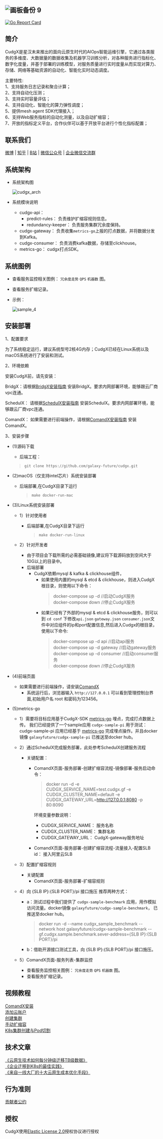 ![画板备份 9](https://user-images.githubusercontent.com/94337797/148376608-8cc8efe6-dd60-44db-9eb3-e7e93dc329c3.png)
-------

[![Go Report Card](https://goreportcard.com/badge/github.com/galaxy-future/cudgx)](https://goreportcard.com/report/github.com/galaxy-future/cudgx)


简介
--------

CudgX是星汉未来推出的面向云原生时代的AIOps智能运维引擎，它通过各类服务的多维度、大数据量的数据收集及机器学习训练分析，对各种服务进行指标化、数字化度量，并基于部署的训练模型，对服务质量进行实时度量从而实现对算力、存储、网络等基础资源的自动化、智能化实时动态调度。

主要特性:<br>
1、支持服务日志记录和聚合计算；<br>
2、支持自动化压测；<br>
3、支持实时容量评估；<br>
4、支持自动化、智能化的算力弹性调度；<br>
5、提供mesh agent SDK代理接入；<br>
6、支持Web服务指标的自动化测量，以及自动扩缩容；<br>
7、开放的指标定义平台，合作伙伴可以基于开放平台进行个性化指标配置；<br>

联系我们
----
[微博](https://weibo.com/galaxyfuture) | [知乎](https://www.zhihu.com/org/xing-yi-wei-lai) | [B站](https://space.bilibili.com/2057006251)
| [微信公众号](https://github.com/galaxy-future/comandx/blob/main/docs/resource/wechat_official_account.md)
| [企业微信交流群](https://github.com/galaxy-future/comandx/blob/main/docs/resource/wechat.md)


系统架构
--------

* 系统架构图

  ![cudgx_arch](./images/cudgx_arch.png)

* 系统模块说明
  * cudgx-api：
    * predict-rules： 负责维护扩缩容规则信息。
    * redundancy-keeper： 负责服务集群冗余度保持。
  * cudgx-gateway： 负责收集`metrics-go`上报的打点数据，并将数据分发到Kafka。
  * cudgx-consumer： 负责消费kafka数据，存储至clickhouse。
  * metrics-go： cudgx打点SDK。

系统图例
--------
- 查看服务监控相关图例： `冗余度走势` `QPS` `机器数` 图。
- 查看服务扩缩记录。
- 示例：

    ![sample_4](./images/sample_4.png)
  

安装部署
--------

1、配置要求

为了系统稳定运行，建议系统型号2核4G内存；CudgX已经在Linux系统以及macOS系统进行了安装和测试。

2、环境依赖

安装CudgX前，请先安装：

 BridgX：请根据[BridgX安装指南](https://github.com/galaxy-future/bridgx/blob/master/README.md) 安装BridgX。要求内网部署环境，能够跟云厂商vpc连通。

 SchedulX： 请根据[SchedulX安装指南](https://github.com/galaxy-future/schedulx/blob/master/README.md) 安装SchedulX。要求内网部署环境，能够跟云厂商vpc连通。

 ComandX： 如果需要进行前端操作，请根据[ComandX安装指南](https://github.com/galaxy-future/comandx/blob/main/README.md) 安装ComandX。

3、安装步骤

* (1)源码下载
    - 后端工程：
  > `git clone https://github.com/galaxy-future/cudgx.git`

* (2)macOS（仅支持intel芯片）系统安装部署
    - 后端部署,在CudgX目录下运行
      > `make docker-run-mac`

* (3)Linux系统安装部署
    - 1）针对使用者
        - 后端部署,在CudgX目录下运行
          > `make docker-run-linux`

    - 2）针对开发者
        - 由于项目会下载所需的必需基础镜像,建议将下载源码放到空间大于10G以上的目录中。
        - 后端部署
            - CudgX依赖mysql & kafka & clickhouse组件，
                - 如果使用内置的mysql & etcd & clickhouse，则进入CudgX根目录，则使用以下命令：
                  > docker-compose up -d    //启动CudgX服务 <br>
                  > docker-compose down    //停止CudgX服务  <br>
                - 如果已经有了外部的mysql & etcd & clickhouse服务，则可以到 `cd conf` 下修改`api.json` `gateway.json` `consumer.json`文件中对应组件的ip和port配置信息,然后进入Cudgx的根目录，使用以下命令:
                  > docker-compose up -d api    //启动api服务 <br>
                  > docker-compose up -d gateway //启动gateway服务 <br>
                  > docker-compose up -d consumer //启动consumer服务 <br>
                  > docker-compose down     //停止CudgX服务

* (4)前端页面
        
  - 如果需要进行前端操作，请安装[ComandX](https://github.com/galaxy-future/comandx/blob/main/README.md)
    - 系统运行后，浏览器输入 `http://127.0.0.1` 可以看到管理控制台界面,初始用户名 root 和密码为123456。

* (5)metrics-go
    - 1）需要将目标应用基于CudgX-SDK [metrics-go](https://github.com/galaxy-future/metrics-go/blob/master/README.md) 埋点，完成打点数据上传。
      我们已经提供了一个sample应用 `cudgx-sample-pi` 用于测试： cudgx-sample-pi 应用已经基于 [metrics-go](https://github.com/galaxy-future/metrics-go/blob/master/README.md) 完成埋点操作。并且docker镜像 `galaxyfuture/cudgx-sample-pi` 已推送至docker hub。
    
    - 2）通过SchedulX完成服务部署，此处参考SchedulX创建服务流程
      - 关键配置：
        - ComandX页面-服务部署-创建扩缩容流程-镜像部署-服务启动命令： 
            > docker run -d -e CUDGX_SERVICE_NAME=test.cudgx.gf -e CUDGX_CLUSTER_NAME=default -e CUDGX_GATEWAY_URL=http://127.0.0.1:8080 -p 80:8090  
        
            环境变量参数说明：   
          - CUDGX_SERVICE_NAME： 服务名称
          - CUDGX_CLUSTER_NAME： 集群名称
          - CUDGX_GATEWAY_URL： CudgX-gateway服务地址

        - ComandX页面-服务部署-创建扩缩容流程-流量接入-配置SLB id： 接入阿里云SLB
  
    - 3）配置扩缩容规则
      
      - 关键配置
        - ComandX页面-服务部署-扩缩容规则

    - 4）向 {SLB IP}:{SLB PORT}/pi 接口施压
        推荐两种方式：
      - a：测试过程中我们提供了 `cudgx-sample-benchmark` 应用，用作模拟访问流量。docker镜像 `galaxyfuture/cudgx-sample-benchmark`， 已推送至docker hub。
        
        > docker run -d --name cudgx_sample_benchmark --network host galaxyfuture/cudgx-sample-benchmark --gf.cudgx.sample.benchmark.sever-address={SLB IP}:{SLB PORT}/pi
            
      - b：借助开源接口测试工具，向 {SLB IP}:{SLB PORT}/pi 接口施压。

    - 5）ComandX页面-服务列表-集群监控
      - 查看服务监控相关图例： `冗余度走势` `QPS` `机器数` 图。
      - 查看服务扩缩记录。     

视频教程
------
[ComandX安装](https://www.bilibili.com/video/BV1n34y167o8/) <br>
[添加云账户](https://www.bilibili.com/video/BV1Jr4y1S7q4/)  <br>
[创建集群](https://www.bilibili.com/video/BV1Wb4y1v7jw/)   <br>
[手动扩缩容](https://www.bilibili.com/video/BV1bm4y197QD/)  <br>
[K8s集群创建与Pod切割](https://www.bilibili.com/video/BV1FY411p7rE/)<br>


技术文章
------
[《云原生技术如何每分钟级迁移TB级数据》](https://zhuanlan.zhihu.com/p/442746588)<br>
[《企业迁移到K8s的最佳实践》](https://zhuanlan.zhihu.com/p/445131885) <br>
[《来自一线大厂的十大云原生成本优化手段》](https://zhuanlan.zhihu.com/p/448405809)<br>


行为准则
------
[贡献者公约](https://github.com/galaxy-future/cudgx/blob/master/CODE_OF_CONDUCT.md)

授权
-----

CudgX使用[Elastic License 2.0](https://github.com/galaxy-future/cudgx/blob/master/LICENSE)授权协议进行授权

